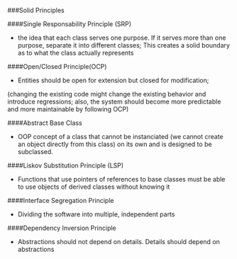 ###Solid Principles

####Single Responsability Principle (SRP)

- the idea that each class serves one purpose. If it serves more than one purpose, separate it into different classes;
This creates a solid boundary as to what the class actually represents

####Open/Closed Principle(OCP)

- Entities should be open for extension but closed for modification;

(changing the existing code might change the existing behavior and introduce regressions; also, the system should become more predictable and more maintainable by following OCP)

####Abstract Base Class

- OOP concept of a class that cannot be instanciated (we cannot create an object directly from this class) on its own and is designed to be subclassed.

####Liskov Substitution Principle (LSP)

- Functions that use pointers of references to base classes must be able to use objects of derived classes without knowing it

####Interface Segregation Principle

- Dividing the software into multiple, independent parts

####Dependency Inversion Principle

- Abstractions should not depend on details. Details should depend on abstractions
